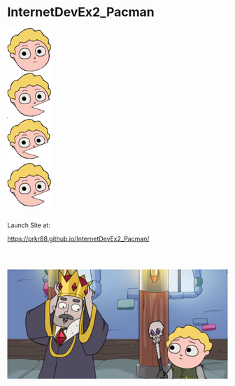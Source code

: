 # InternetDevEx2_Pacman

<div class="row">
  <div class="column">
    
<img src="images/pacDrorAni_right1.svg" width="100" height="100">
  </div>
  <div class="column">
    <img src="images/pacDrorAni_right2.svg" width="100" height="100">
  </div>
  <div class="column">
  
<img src="images/pacDrorAni_right3.svg" width="100" height="100">
  </div>
</div>


<img src="images/pacDrorAni_right4.svg" width="100" height="100">

<br>
<br>

Launch Site at:

https://prkr88.github.io/InternetDevEx2_Pacman/

<br>
<br>


![](images/img_welcome.png)
